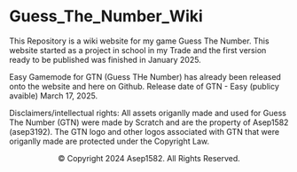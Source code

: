 # Guess_The_Number_Wiki
This Repository is a wiki website for my game Guess The Number. 
This website started as a project in school in my Trade and the first version ready to be published was finished in January 2025.


Easy Gamemode for GTN (Guess THe Number) has already been released onto the website and here on Github. Release date of GTN - Easy (publicy avaible) March 17, 2025.






Disclaimers/intellectual rights: 
All assets origanlly made and used for Guess The Number (GTN) were made by Scratch and are the property of Asep1582 (asep3192). The GTN logo and other logos associated with GTN that were origanlly made are protected under the Copyright Law.


<footer> 
<p style="text-align: center"> &copy; Copyright 2024 Asep1582. All Rights Reserved.</p>

</footer>
